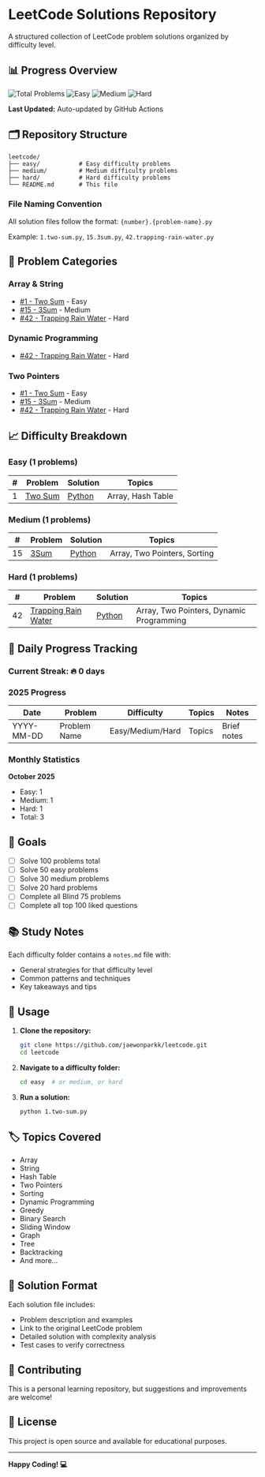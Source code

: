# LeetCode Solutions Repository

A structured collection of LeetCode problem solutions organized by difficulty level.

## 📊 Progress Overview

![Total Problems](https://img.shields.io/badge/Total_Problems-3-blue)
![Easy](https://img.shields.io/badge/Easy-1-green)
![Medium](https://img.shields.io/badge/Medium-1-yellow)
![Hard](https://img.shields.io/badge/Hard-1-red)

**Last Updated:** Auto-updated by GitHub Actions

## 🗂️ Repository Structure

```
leetcode/
├── easy/           # Easy difficulty problems
├── medium/         # Medium difficulty problems
├── hard/           # Hard difficulty problems
└── README.md       # This file
```

### File Naming Convention

All solution files follow the format: `{number}.{problem-name}.py`

Example: `1.two-sum.py`, `15.3sum.py`, `42.trapping-rain-water.py`

## 📁 Problem Categories

### Array & String
- [#1 - Two Sum](easy/1.two-sum.py) - Easy
- [#15 - 3Sum](medium/15.3sum.py) - Medium
- [#42 - Trapping Rain Water](hard/42.trapping-rain-water.py) - Hard

### Dynamic Programming
- [#42 - Trapping Rain Water](hard/42.trapping-rain-water.py) - Hard

### Two Pointers
- [#1 - Two Sum](easy/1.two-sum.py) - Easy
- [#15 - 3Sum](medium/15.3sum.py) - Medium
- [#42 - Trapping Rain Water](hard/42.trapping-rain-water.py) - Hard

## 📈 Difficulty Breakdown

### Easy (1 problems)
| # | Problem | Solution | Topics |
|---|---------|----------|--------|
| 1 | [Two Sum](https://leetcode.com/problems/two-sum/) | [Python](easy/1.two-sum.py) | Array, Hash Table |

### Medium (1 problems)
| # | Problem | Solution | Topics |
|---|---------|----------|--------|
| 15 | [3Sum](https://leetcode.com/problems/3sum/) | [Python](medium/15.3sum.py) | Array, Two Pointers, Sorting |

### Hard (1 problems)
| # | Problem | Solution | Topics |
|---|---------|----------|--------|
| 42 | [Trapping Rain Water](https://leetcode.com/problems/trapping-rain-water/) | [Python](hard/42.trapping-rain-water.py) | Array, Two Pointers, Dynamic Programming |

## 📅 Daily Progress Tracking

### Current Streak: 🔥 0 days

### 2025 Progress

| Date | Problem | Difficulty | Topics | Notes |
|------|---------|------------|--------|-------|
| YYYY-MM-DD | Problem Name | Easy/Medium/Hard | Topics | Brief notes |

### Monthly Statistics

**October 2025**
- Easy: 1
- Medium: 1
- Hard: 1
- Total: 3

## 🎯 Goals

- [ ] Solve 100 problems total
- [ ] Solve 50 easy problems
- [ ] Solve 30 medium problems
- [ ] Solve 20 hard problems
- [ ] Complete all Blind 75 problems
- [ ] Complete all top 100 liked questions

## 📚 Study Notes

Each difficulty folder contains a `notes.md` file with:
- General strategies for that difficulty level
- Common patterns and techniques
- Key takeaways and tips

## 🚀 Usage

1. **Clone the repository:**
   ```bash
   git clone https://github.com/jaewonparkk/leetcode.git
   cd leetcode
   ```

2. **Navigate to a difficulty folder:**
   ```bash
   cd easy  # or medium, or hard
   ```

3. **Run a solution:**
   ```bash
   python 1.two-sum.py
   ```

## 🏷️ Topics Covered

- Array
- String
- Hash Table
- Two Pointers
- Sorting
- Dynamic Programming
- Greedy
- Binary Search
- Sliding Window
- Graph
- Tree
- Backtracking
- And more...

## 📝 Solution Format

Each solution file includes:
- Problem description and examples
- Link to the original LeetCode problem
- Detailed solution with complexity analysis
- Test cases to verify correctness

## 🤝 Contributing

This is a personal learning repository, but suggestions and improvements are welcome!

## 📄 License

This project is open source and available for educational purposes.

---

**Happy Coding! 💻**
